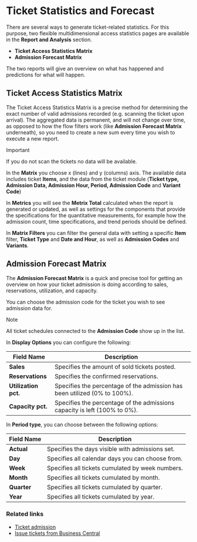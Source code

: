 # Ticket Statistics and Forecast

There are several ways to generate ticket-related statistics.
For this purpose, two flexible multidimensional access statistics pages are available in the **Report and Analysis** section.

- **Ticket Access Statistics Matrix**
- **Admission Forecast Matrix**

The two reports will give an overview on what has happened and predictions for what will happen.

## Ticket Access Statistics Matrix

The Ticket Access Statistics Matrix is a precise method for determining the exact number of valid admissions recorded (e.g. scanning the ticket upon arrival).
The aggregated data is permanent, and will not change over time, as opposed to how the flow filters work (like **Admission Forecast Matrix** underneath), so you need to create a new sum every time you wish to execute a new report.

> [!IMPORTANT]
> If you do not scan the tickets no data will be available. 

In the **Matrix** you choose x (lines) and y (columns) axis. The available data includes ticket **Items**, and the data from the ticket module (**Ticket type, Admission Data, Admission Hour, Period, Admission Code** and **Variant Code**)

In **Metrics** you will see the **Metrix Total** calculated when the report is generated or updated, as well as settings for the components that provide the specifications for the quantitative measurements, for example how the admission count, time specifications, and trend periods should be defined.

In **Matrix Filters** you can filter the general data with setting a specific **Item** filter, **Ticket Type** and **Date and Hour**, as well as **Admission Codes** and **Variants**. 

## Admission Forecast Matrix

The **Admission Forecast Matrix** is a quick and precise tool for getting an overview on how your ticket admission is doing according to sales, reservations, utilization, and capacity.

You can choose the admission code for the ticket you wish to see admission data for.

> [!NOTE]
> All ticket schedules connected to the **Admission Code** show up in the list.

In **Display Options** you can configure the following:

| Field Name      | Description |
| ----------- | ----------- |
| **Sales**       | Specifies the amount of sold tickets posted.  |
| **Reservations**  | Specifies the confirmed reservations.      |
| **Utilization pct.** | Specifies the percentage of the admission has been utilized (0% to 100%). |
| **Capacity pct.** | Specifies the percentage of the admissions capacity is left (100% to 0%). |

In **Period type**, you can choose between the following options:  

| Field Name      | Description |
| ----------- | ----------- |
| **Actual**       | Specifies the days visible with admissions set.  |
| **Day**  | Specifies all calendar days you can choose from.      |
| **Week** | Specifies all tickets cumulated by week numbers. |
| **Month** | Specifies all tickets cumulated by month. |
| **Quarter** | Specifies all tickets cumulated by quarter. |
| **Year** | Specifies all tickets cumulated by year.

### Related links

- [Ticket admission](./admission.md)
- [Issue tickets from Business Central](../howto/issue_ticket.md)
